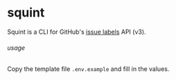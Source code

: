 squint
======

Squint is a CLI for GitHub's [issue labels][] API (v3).

###### usage

Copy the template file `.env.example` and fill in the values.

[issue labels]: https://developer.github.com/v3/issues/labels/
